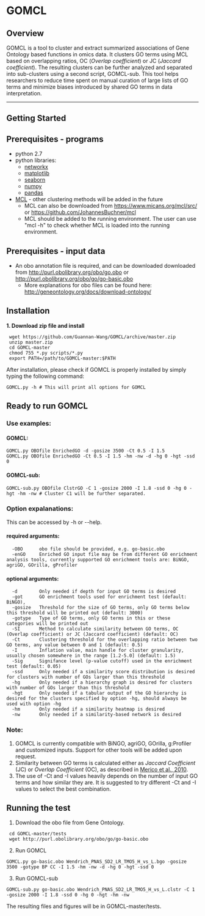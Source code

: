 # GOMCL
## Overview
GOMCL is a tool to cluster and extract summarized associations of Gene Ontology based functions in omics data. It clusters GO terms using MCL based on overlapping ratios, OC (*Overlap coefficient*) or JC (*Jaccard coefficient*). The resulting clusters can be further analyzed and separated into sub-clusters using a second script, GOMCL-sub. This tool helps researchers to reduce time spent on manual curation of large lists of GO terms and minimize biases introduced by shared GO terms in data interpretation. 

---
## Getting Started
## Prerequisites - programs
* python 2.7
* python libraries: 
  - [networkx](https://networkx.github.io/)
  - [matplotlib](https://matplotlib.org/)
  - [seaborn](https://seaborn.pydata.org/)
  - [numpy](numpy)
  - [pandas](https://pandas.pydata.org/)
* [MCL](https://micans.org/mcl/) - other clustering methods will be added in the future
  - MCL can also be downloaded from https://www.micans.org/mcl/src/ or https://github.com/JohannesBuchner/mcl
  - MCL should be added to the running environment. The user can use "mcl -h" to check whether MCL is loaded into the running environment. 
## Prerequisites - input data
* An obo annotation file is required, and can be downloaded downloaded from http://purl.obolibrary.org/obo/go.obo or http://purl.obolibrary.org/obo/go/go-basic.obo 
  - More explanations for obo files can be found here: http://geneontology.org/docs/download-ontology/
## Installation
**1. Download zip file and install**
```
 wget https://github.com/Guannan-Wang/GOMCL/archive/master.zip
 unzip master.zip
 cd GOMCL-master
 chmod 755 *.py scripts/*.py
 export PATH=/path/to/GOMCL-master:$PATH 
```
After installation, please check if GOMCL is properly installed by simply typing the following command:
```
GOMCL.py -h # This will print all options for GOMCL
```
## Ready to run GOMCL
### Use examples:
#### GOMCL:
```
GOMCL.py OBOfile EnrichedGO -d -gosize 3500 -Ct 0.5 -I 1.5 
GOMCL.py OBOfile EnrichedGO -Ct 0.5 -I 1.5 -hm -nw -d -hg 0 -hgt -ssd 0 
```
#### GOMCL-sub:
```
GOMCL-sub.py OBOfile ClstrGO -C 1 -gosize 2000 -I 1.8 -ssd 0 -hg 0 -hgt -hm -nw # Cluster C1 will be further separated.
```
### Option expalanations:
This can be accessed by -h or --help.
#### required arguments:
```
  -OBO		obo file should be provided, e.g. go-basic.obo
  -enGO		Enriched GO input file may be from different GO enrichment analysis tools, currently supported GO enrichment tools are: BiNGO, agriGO, GOrilla, gProfiler
```
#### optional arguments:
```
  -d		Only needed if depth for input GO terms is desired 
  -got		GO enrichment tools used for enrichment test (default: BiNGO), 
  -gosize	Threshold for the size of GO terms, only GO terms below this threshold will be printed out (default: 3000)
  -gotype	Type of GO terms, only GO terms in this or these categories will be printed out 
  -SI		Method to calculate similarity between GO terms, OC (Overlap coefficient) or JC (Jaccard coefficient) (default: OC)
  -Ct		Clustering threshold for the overlapping ratio between two GO terms, any value between 0 and 1 (default: 0.5)
  -I		Inflation value, main handle for cluster granularity, usually chosen somewhere in the range [1.2-5.0] (default: 1.5)
  -Sig		Signifance level (p-value cutoff) used in the enrichment test (default: 0.05)
  -ssd		Only needed if a similarity score distribution is desired for clusters with number of GOs larger than this threshold
  -hg		Only needed if a hierarchy graph is desired for clusters with number of GOs larger than this threshold
  -hgt		Only needed if a tabular output of the GO hierarchy is desired for the clusters specified by option -hg, should always be used with option -hg
  -hm		Only needed if a similarity heatmap is desired
  -nw		Only needed if a similarity-based network is desired
```
### Note:
1. GOMCL is currently compatible with BiNGO, agriGO, GOrilla, g:Profiler and customized inputs. Support for other tools will be added upon request. 
2. Similarity between GO terms is calculated either as *Jaccard Coefficient* (JC) or *Overlap Coefficient* (OC), as described in [Merico et al., 2010](https://journals.plos.org/plosone/article?id=10.1371/journal.pone.0013984).
3. The use of -Ct and -I values heavily depends on the number of input GO terms and how similar they are. It is suggested to try different -Ct and -I values to select the best combination.
## Running the test
1. Download the obo file from Gene Ontology.
```
 cd GOMCL-master/tests
 wget http://purl.obolibrary.org/obo/go/go-basic.obo
```
2. Run GOMCL
```
GOMCL.py go-basic.obo Wendrich_PNAS_SD2_LR_TMO5_H_vs_L.bgo -gosize 3500 -gotype BP CC -I 1.5 -hm -nw -d -hg 0 -hgt -ssd 0
```
3. Run GOMCL-sub
```
GOMCL-sub.py go-basic.obo Wendrich_PNAS_SD2_LR_TMO5_H_vs_L.clstr -C 1 -gosize 2000 -I 1.8 -ssd 0 -hg 0 -hgt -hm -nw
```
The resulting files and figures will be in GOMCL-master/tests.
